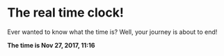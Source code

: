 # The real time clock!

Ever wanted to know what the time is? Well, your journey is about to end!

**The time is Nov 27, 2017, 11:16**